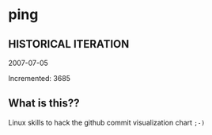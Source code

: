 # ping

## HISTORICAL ITERATION
2007-07-05

Incremented: 3685

## What is this?? 
Linux skills to hack the github commit visualization chart `;-)`
